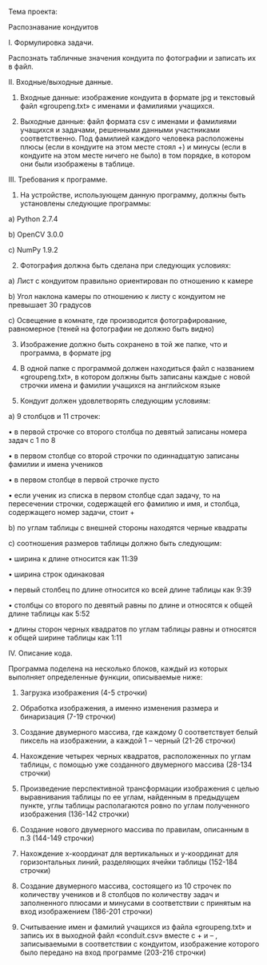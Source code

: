 Тема проекта:

Распознавание кондуитов

I.	Формулировка задачи.

Распознать табличные значения кондуита по фотографии и записать их в файл.

II.	Входные/выходные данные.

1.	Входные данные: изображение кондуита в формате jpg и текстовый файл «groupeng.txt» с именами и фамилиями учащихся.

2.	Выходные данные: файл формата csv с именами и фамилиями учащихся и задачами, решенными данными участниками соответственно. Под фамилией каждого человека расположены плюсы (если в кондуите на этом месте стоял +) и минусы (если в кондуите на этом месте ничего не было) в том порядке, в котором они были изображены в таблице.

III.	Требования к программе.

1)	На устройстве, использующем данную программу, должны быть установлены следующие программы:

a)	Python 2.7.4

b)	OpenCV 3.0.0

c)	NumPy 1.9.2

2)	Фотография должна быть сделана при следующих условиях:

a)	Лист с кондуитом правильно ориентирован по отношению к камере

b)	Угол наклона камеры по отношению к листу с кондуитом не превышает 30 градусов

c)	Освещение в комнате, где производится фотографирование, равномерное (теней на фотографии не должно быть видно)

3)	Изображение должно быть сохранено в той же папке, что и программа, в формате jpg

4)	В одной папке с программой должен находиться файл с названием «groupeng.txt», в котором должны быть записаны каждые с новой строчки имена и фамилии учащихся на английском языке

5)	Кондуит должен удовлетворять следующим условиям:

a)	9 столбцов и 11 строчек:

•	в первой строчке со второго столбца по девятый записаны номера задач с 1 по 8

•	в первом столбце со второй строчки по одиннадцатую записаны фамилии и имена учеников

•	в первом столбце в первой строчке пусто

•	если ученик из списка в первом столбце сдал задачу, то на пересечении строчки, содержащей его фамилию и имя, и столбца, содержащего номер задачи, стоит +

b)	по углам таблицы с внешней стороны находятся черные квадраты

c)	соотношения размеров таблицы должно быть следующим:

•	ширина к длине относится как 11:39

•	ширина строк одинаковая

•	первый столбец по длине относится ко всей длине таблицы как 9:39

•	столбцы со второго по девятый равны по длине и относятся к общей длине таблицы как 5:52

•	длины сторон черных квадратов по углам таблицы равны и относятся к общей ширине таблицы как 1:11

IV.	Описание кода.

Программа поделена на несколько блоков, каждый из которых выполняет определенные функции, описываемые ниже:

1)	Загрузка изображения (4-5 строчки)

2)	Обработка изображения, а именно изменения размера и бинаризация (7-19 строчки)

3)	Создание двумерного массива, где каждому 0 соответствует белый пиксель на изображении, а каждой 1 – черный (21-26 
строчки)

4)	Нахождение четырех черных квадратов, расположенных по углам таблицы, с помощью уже созданного двумерного массива (28-134 строчки)

5)	Произведение перспективной трансформации изображения с целью выравнивания таблицы по ее углам, найденным в предыдущем пункте, углы таблицы располагаются ровно по углам полученного изображения (136-142 строчки)

6)	Создание нового двумерного массива по правилам, описанным в п.3 (144-149 строчки)

7)	Нахождение x-координат для вертикальных и y-координат для горизонтальных линий, разделяющих ячейки таблицы (152-184 строчки)

8)	Создание двумерного массива, состоящего из 10 строчек по количеству учеников и 8 столбцов по количеству задач и заполненного плюсами и минусами в соответствии с принятым на вход изображением (186-201 строчки)

9)	Считываение имен и фамилий учащихся из файла «groupeng.txt» и запись их в выходной файл «conduit.csv» вместе с + и – , записываемыми в соответствии с кондуитом, изображение которого было передано на вход программе (203-216 строчки) 
